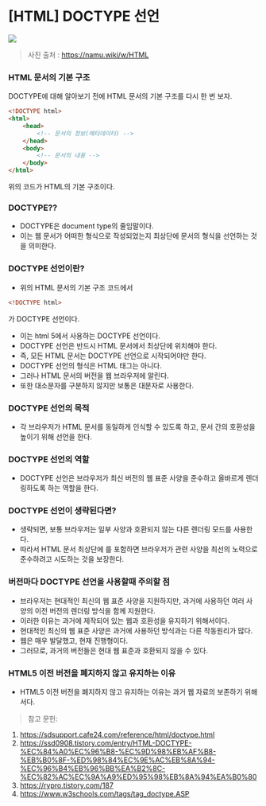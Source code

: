 # [HTML] DOCTYPE 선언

![](https://velog.velcdn.com/images/chrios99/post/5830b1d8-9aeb-48df-9616-c7ab226819cc/image.png)

> 사진 출처 : https://namu.wiki/w/HTML

### HTML 문서의 기본 구조

DOCTYPE에 대해 알아보기 전에 HTML 문서의 기본 구조를 다시 한 번 보자.

```html
<!DOCTYPE html>
<html>
    <head>
        <!-- 문서의 정보(메타데이터) -->
    </head>
    <body>
        <!-- 문서의 내용 -->
    </body>
</html>

```
위의 코드가 HTML의 기본 구조이다.

### DOCTYPE??
- DOCTYPE은 document type의 줄임말이다.
- 이는 웹 문서가 어떠한 형식으로 작성되었는지 최상단에 문서의 형식을 선언하는 것을 의미한다.

### DOCTYPE 선언이란?
- 위의 HTML 문서의 기본 구조 코드에서
```html
<!DOCTYPE html>
```
가 DOCTYPE 선언이다.

- 이는 html 5에서 사용하는 DOCTYPE 선언이다.
- DOCTYPE 선언은 반드시 HTML 문서에서 최상단에 위치해야 한다.
- 즉, 모든 HTML 문서는 DOCTYPE 선언으로 시작되어야만 한다.
- DOCTYPE 선언의 형식은 HTML 태그는 아니다.
- 그러나 HTML 문서의 버전을 웹 브라우저에 알린다.
- 또한 대소문자를 구분하지 않지만 보통은 대문자로 사용한다.

### DOCTYPE 선언의 목적
- 각 브라우저가 HTML 문서를 동일하게 인식할 수 있도록 하고, 문서 간의 호환성을 높이기 위해 선언을 한다.

### DOCTYPE 선언의 역할
- DOCTYPE 선언은 브라우저가 최신 버전의 웹 표준 사양을 준수하고 올바르게 렌더링하도록 하는 역할을 한다.

### DOCTYPE 선언이 생략된다면?
- 생략되면, 보통 브라우저는 일부 사양과 호환되지 않는 다른 렌더링 모드를 사용한다.
- 따라서 HTML 문서 최상단에 <!DOCTYPE html>를 포함하면 브라우저가 관련 사양을 최선의 노력으로 준수하려고 시도하는 것을 보장한다.

### 버전마다 DOCTYPE 선언을 사용할때 주의할 점
- 브라우저는 현대적인 최신의 웹 표준 사양을 지원하지만, 과거에 사용하던 여러 사양의 이전 버전의 렌더링 방식을 함께 지원한다.
- 이러한 이유는 과거에 제작되어 있는 웹과 호환성을 유지하기 위해서이다.
- 현대적인 최신의 웹 표준 사양은 과거에 사용하던 방식과는 다른 작동원리가 많다.
- 웹은 매우 발달했고, 현재 진행형이다.
- 그러므로, 과거의 버전들은 현대 웹 표준과 호환되지 않을 수 있다.

### HTML5 이전 버전을 폐지하지 않고 유지하는 이유
- HTML5 이전 버전을 폐지하지 않고 유지하는 이유는 과거 웹 자료의 보존하기 위해서다.


> 참고 문헌:
1. https://sdsupport.cafe24.com/reference/html/doctype.html
2. https://ssd0908.tistory.com/entry/HTML-DOCTYPE-%EC%84%A0%EC%96%B8-%EC%9D%98%EB%AF%B8-%EB%B0%8F-%ED%98%84%EC%9E%AC%EB%8A%94-%EC%96%B4%EB%96%BB%EA%B2%8C-%EC%82%AC%EC%9A%A9%ED%95%98%EB%8A%94%EA%B0%80
3. https://rypro.tistory.com/187
4. https://www.w3schools.com/tags/tag_doctype.ASP